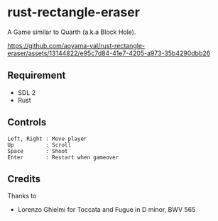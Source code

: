 # rust-rectangle-eraser

A Game similar to Quarth (a.k.a Block Hole).


https://github.com/aoyama-val/rust-rectangle-eraser/assets/13144822/e95c7d84-41e7-4205-a973-35b4290dbb26


## Requirement

- SDL 2
- Rust


## Controls

```
Left, Right : Move player
Up          : Scroll
Space       : Shoot
Enter       : Restart when gameover
```


## Credits

Thanks to

- Lorenzo Ghielmi for Toccata and Fugue in D minor, BWV 565
